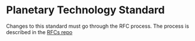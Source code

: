 # Planetary Technology Standard

Changes to this standard must go through the RFC process. The process is described in the [RFCs repo](https://github.com/planetarytechnology/rfcs)

